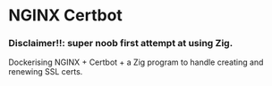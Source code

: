 # NGINX Certbot

### Disclaimer‼️: super noob first attempt at using Zig.

Dockerising NGINX + Certbot + a Zig program to handle creating and renewing SSL
certs.
